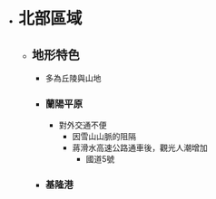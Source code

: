 - # 北部區域
	- ## 地形特色
		- 多為丘陵與山地
		- ### 蘭陽平原
			- 對外交通不便
				- 因雪山山脈的阻隔
				- 蔣滑水高速公路通車後，觀光人潮增加
					- 國道5號
		- ### 基隆港